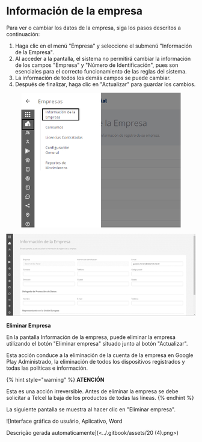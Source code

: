 # Información de la empresa

Para ver o cambiar los datos de la empresa, siga los pasos descritos a continuación:

1. Haga clic en el menú "Empresa" y seleccione el submenú "Información de la Empresa".
2. Al acceder a la pantalla, el sistema no permitirá cambiar la información de los campos "Empresa" y "Número de Identificación", pues son esenciales para el correcto funcionamiento de las reglas del sistema.
3. La información de todos los demás campos se puede cambiar.
4. Después de finalizar, haga clic en "Actualizar" para guardar los cambios.

<figure><img src="../.gitbook/assets/Captura de tela 2023-11-06 170944.png" alt=""><figcaption></figcaption></figure>

![](<../.gitbook/assets/19 (5).png>)

**Eliminar Empresa**

En la pantalla Información de la empresa, puede eliminar la empresa utilizando el botón "Eliminar empresa" situado junto al botón "Actualizar".

Esta acción conduce a la eliminación de la cuenta de la empresa en Google Play Administrado, la eliminación de todos los dispositivos registrados y todas las políticas e información.

{% hint style="warning" %}
**ATENCIÓN**

Esta es una acción irreversible. Antes de eliminar la empresa se debe solicitar a Telcel la baja de los productos de todas las líneas.
{% endhint %}

La siguiente pantalla se muestra al hacer clic en "Eliminar empresa".

![Interface gráfica do usuário, Aplicativo, Word

Descrição gerada automaticamente](<../.gitbook/assets/20 (4).png>)
